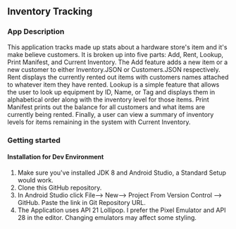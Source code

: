 ## Inventory Tracking

### App Description
This application tracks made up stats about a hardware store's item and 
it's make believe customers. It is broken up into five parts: Add, Rent, Lookup, Print Manifest, and Current Inventory.
The Add feature adds a new item or a new customer to either Inventory.JSON or Customers.JSON respectively. Rent displays
the currently rented out items with customers names attached to whatever item they have rented. Lookup is a simple feature that
allows the user to look up equipment by ID, Name, or Tag and displays them in alphabetical order along with the inventory level 
for those items. Print Manifest prints out the balance for all customers and what items are currently being rented. Finally, 
a user can view a summary of inventory levels for items remaining in the system with Current Inventory. 

### Getting started

#### Installation for Dev Environment
1. Make sure you've installed JDK 8 and Android Studio, a Standard Setup would work.
2. Clone this GitHub repository.
3. In Android Studio click File--> New--> Project From Version Control --> GitHub. Paste the link in Git Repository URL.
4. The Application uses API 21 Lollipop. I prefer the Pixel Emulator and API 28 in the editor. Changing emulators may affect some styling.
